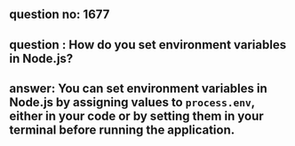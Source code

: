 
      
## question no: 1677

## question : How do you set environment variables in Node.js?

## answer: You can set environment variables in Node.js by assigning values to `process.env`, either in your code or by setting them in your terminal before running the application.
      